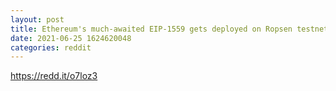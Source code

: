```yaml
--- 
layout: post 
title: Ethereum's much-awaited EIP-1559 gets deployed on Ropsen testnet | CryptoSlate 
date: 2021-06-25 1624620048 
categories: reddit 
--- 
```

https://redd.it/o7loz3